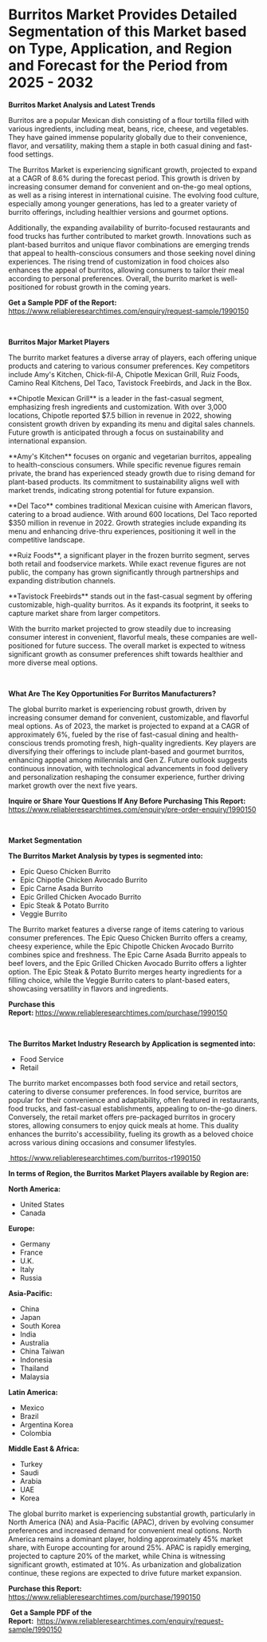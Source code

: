 <p><h1>Burritos Market Provides Detailed Segmentation of this Market based on Type, Application, and Region and Forecast for the Period from 2025 - 2032</h1></p><p><strong>Burritos Market Analysis and Latest Trends</strong></p>
<p><p>Burritos are a popular Mexican dish consisting of a flour tortilla filled with various ingredients, including meat, beans, rice, cheese, and vegetables. They have gained immense popularity globally due to their convenience, flavor, and versatility, making them a staple in both casual dining and fast-food settings.</p><p>The Burritos Market is experiencing significant growth, projected to expand at a CAGR of 8.6% during the forecast period. This growth is driven by increasing consumer demand for convenient and on-the-go meal options, as well as a rising interest in international cuisine. The evolving food culture, especially among younger generations, has led to a greater variety of burrito offerings, including healthier versions and gourmet options.</p><p>Additionally, the expanding availability of burrito-focused restaurants and food trucks has further contributed to market growth. Innovations such as plant-based burritos and unique flavor combinations are emerging trends that appeal to health-conscious consumers and those seeking novel dining experiences. The rising trend of customization in food choices also enhances the appeal of burritos, allowing consumers to tailor their meal according to personal preferences. Overall, the burrito market is well-positioned for robust growth in the coming years.</p></p>
<p><strong>Get a Sample PDF of the Report:&nbsp;</strong> <a href="https://www.reliableresearchtimes.com/enquiry/request-sample/1990150?utm_campaign=3359&utm_medium=2&utm_source=Github&utm_content=ia&utm_term=16042025&utm_id=burritos">https://www.reliableresearchtimes.com/enquiry/request-sample/1990150</a></p>
<p>&nbsp;</p>
<p><strong>Burritos Major Market Players</strong></p>
<p><p>The burrito market features a diverse array of players, each offering unique products and catering to various consumer preferences. Key competitors include Amy's Kitchen, Chick-fil-A, Chipotle Mexican Grill, Ruiz Foods, Camino Real Kitchens, Del Taco, Tavistock Freebirds, and Jack in the Box. </p><p>**Chipotle Mexican Grill** is a leader in the fast-casual segment, emphasizing fresh ingredients and customization. With over 3,000 locations, Chipotle reported $7.5 billion in revenue in 2022, showing consistent growth driven by expanding its menu and digital sales channels. Future growth is anticipated through a focus on sustainability and international expansion.</p><p>**Amy's Kitchen** focuses on organic and vegetarian burritos, appealing to health-conscious consumers. While specific revenue figures remain private, the brand has experienced steady growth due to rising demand for plant-based products. Its commitment to sustainability aligns well with market trends, indicating strong potential for future expansion.</p><p>**Del Taco** combines traditional Mexican cuisine with American flavors, catering to a broad audience. With around 600 locations, Del Taco reported $350 million in revenue in 2022. Growth strategies include expanding its menu and enhancing drive-thru experiences, positioning it well in the competitive landscape.</p><p>**Ruiz Foods**, a significant player in the frozen burrito segment, serves both retail and foodservice markets. While exact revenue figures are not public, the company has grown significantly through partnerships and expanding distribution channels.</p><p>**Tavistock Freebirds** stands out in the fast-casual segment by offering customizable, high-quality burritos. As it expands its footprint, it seeks to capture market share from larger competitors.</p><p>With the burrito market projected to grow steadily due to increasing consumer interest in convenient, flavorful meals, these companies are well-positioned for future success. The overall market is expected to witness significant growth as consumer preferences shift towards healthier and more diverse meal options.</p></p>
<p>&nbsp;</p>
<p><strong>What Are The Key Opportunities For Burritos Manufacturers?</strong></p>
<p><p>The global burrito market is experiencing robust growth, driven by increasing consumer demand for convenient, customizable, and flavorful meal options. As of 2023, the market is projected to expand at a CAGR of approximately 6%, fueled by the rise of fast-casual dining and health-conscious trends promoting fresh, high-quality ingredients. Key players are diversifying their offerings to include plant-based and gourmet burritos, enhancing appeal among millennials and Gen Z. Future outlook suggests continuous innovation, with technological advancements in food delivery and personalization reshaping the consumer experience, further driving market growth over the next five years.</p></p>
<p><strong>Inquire or Share Your Questions If Any Before Purchasing This Report:</strong> <a href="https://www.reliableresearchtimes.com/enquiry/pre-order-enquiry/1990150?utm_campaign=3359&utm_medium=2&utm_source=Github&utm_content=ia&utm_term=16042025&utm_id=burritos">https://www.reliableresearchtimes.com/enquiry/pre-order-enquiry/1990150</a></p>
<p>&nbsp;</p>
<p><strong>Market Segmentation</strong></p>
<p><strong>The Burritos Market Analysis by types is segmented into:</strong></p>
<p><ul><li>Epic Queso Chicken Burrito</li><li>Epic Chipotle Chicken Avocado Burrito</li><li>Epic Carne Asada Burrito</li><li>Epic Grilled Chicken Avocado Burrito</li><li>Epic Steak & Potato Burrito</li><li>Veggie Burrito</li></ul></p>
<p><p>The Burrito market features a diverse range of items catering to various consumer preferences. The Epic Queso Chicken Burrito offers a creamy, cheesy experience, while the Epic Chipotle Chicken Avocado Burrito combines spice and freshness. The Epic Carne Asada Burrito appeals to beef lovers, and the Epic Grilled Chicken Avocado Burrito offers a lighter option. The Epic Steak & Potato Burrito merges hearty ingredients for a filling choice, while the Veggie Burrito caters to plant-based eaters, showcasing versatility in flavors and ingredients.</p></p>
<p><strong>Purchase this Report:&nbsp;</strong><a href="https://www.reliableresearchtimes.com/purchase/1990150?utm_campaign=3359&utm_medium=2&utm_source=Github&utm_content=ia&utm_term=16042025&utm_id=burritos">https://www.reliableresearchtimes.com/purchase/1990150</a></p>
<p>&nbsp;</p>
<p><strong>The Burritos Market Industry Research by Application is segmented into:</strong></p>
<p><ul><li>Food Service</li><li>Retail</li></ul></p>
<p><p>The burrito market encompasses both food service and retail sectors, catering to diverse consumer preferences. In food service, burritos are popular for their convenience and adaptability, often featured in restaurants, food trucks, and fast-casual establishments, appealing to on-the-go diners. Conversely, the retail market offers pre-packaged burritos in grocery stores, allowing consumers to enjoy quick meals at home. This duality enhances the burrito's accessibility, fueling its growth as a beloved choice across various dining occasions and consumer lifestyles.</p></p>
<p><a href="https://www.reliableresearchtimes.com/burritos-r1990150?utm_campaign=3359&utm_medium=2&utm_source=Github&utm_content=ia&utm_term=16042025&utm_id=burritos">&nbsp;https://www.reliableresearchtimes.com/burritos-r1990150</a></p>
<p><strong>In terms of Region, the Burritos Market Players available by Region are:</strong></p>
<p>
    <p> <strong> North America: </strong>
        <ul>
            <li>United States</li>
            <li>Canada</li>
        </ul>
        </p> 
    <p> <strong> Europe: </strong>
        <ul>
            <li>Germany</li>
            <li>France</li>
            <li>U.K.</li>
            <li>Italy</li>
            <li>Russia</li>
        </ul>
        </p> 
    <p> <strong> Asia-Pacific: </strong>
        <ul>
            <li>China</li>
            <li>Japan</li>
            <li>South Korea</li>
            <li>India</li>
            <li>Australia</li>
            <li>China Taiwan</li>
            <li>Indonesia</li>
            <li>Thailand</li>
            <li>Malaysia</li>
        </ul>
        </p> 
    <p> <strong> Latin America: </strong>
        <ul>
            <li>Mexico</li>
            <li>Brazil</li>
            <li>Argentina Korea</li>
            <li>Colombia</li>
        </ul>
        </p> 
    <p> <strong> Middle East & Africa: </strong>
        <ul>
            <li>Turkey</li>
            <li>Saudi</li>
            <li>Arabia</li>
            <li>UAE</li>
            <li>Korea</li>
        </ul>
    </p>
    </p>
<p><p>The global burrito market is experiencing substantial growth, particularly in North America (NA) and Asia-Pacific (APAC), driven by evolving consumer preferences and increased demand for convenient meal options. North America remains a dominant player, holding approximately 45% market share, with Europe accounting for around 25%. APAC is rapidly emerging, projected to capture 20% of the market, while China is witnessing significant growth, estimated at 10%. As urbanization and globalization continue, these regions are expected to drive future market expansion.</p></p>
<p><strong>Purchase this Report: </strong><a href="https://www.reliableresearchtimes.com/purchase/1990150?utm_campaign=3359&utm_medium=2&utm_source=Github&utm_content=ia&utm_term=16042025&utm_id=burritos">https://www.reliableresearchtimes.com/purchase/1990150</a></p>
<p>&nbsp;<strong>Get a Sample PDF of the Report:&nbsp;&nbsp;</strong><a href="https://www.reliableresearchtimes.com/enquiry/request-sample/1990150?utm_campaign=3359&utm_medium=2&utm_source=Github&utm_content=ia&utm_term=16042025&utm_id=burritos">https://www.reliableresearchtimes.com/enquiry/request-sample/1990150</a></p>
<p><strong></strong></p>
<p><p></p><p></p><p></p></p>